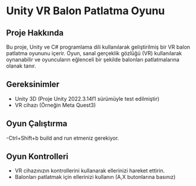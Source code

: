 # Unity VR Balon Patlatma Oyunu

## Proje Hakkında

Bu proje, Unity ve C# programlama dili kullanılarak geliştirilmiş bir VR balon patlatma oyununu içerir. Oyun, sanal gerçeklik gözlüğü (VR) kullanılarak oynanabilir ve oyuncuların eğlenceli bir şekilde balonları patlatmalarına olanak tanır.

## Gereksinimler

- Unity 3D (Proje Unity 2022.3.14f1 sürümüyle test edilmiştir)
- VR cihazı (Örneğin Meta Quest3)

## Oyun Çalıştırma
-Ctrl+Shift+b build and run etmeniz gerekiyor.

## Oyun Kontrolleri

- VR cihazınızın kontrollerini kullanarak ellerinizi hareket ettirin.
- Balonları patlatmak için ellerinizi kullanın (A,X butonlarına basınız)

